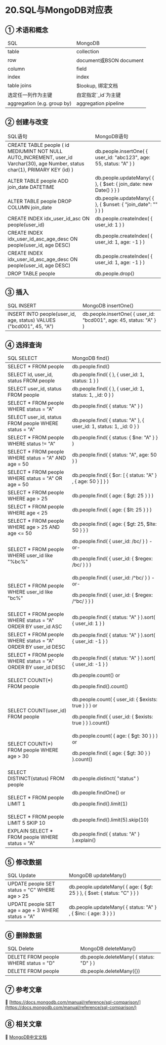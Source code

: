 20.SQL与MongoDB对应表
===


① 术语和概念
---

<table class="table table-bordered table-responsive text-center">
	<thead>
		<tr class="info">
			<td>SQL</td>
			<td>MongoDB</td>
		</tr>
	</thead>
	<tbody>
	<tr>
		<td>table</td>
		<td>collection</td>
	</tr>
	<tr>
		<td>row</td>
		<td>document或BSON document</td>
	</tr>
	<tr>
		<td>column</td>
		<td>field</td>
	</tr>
	<tr>
		<td>index</td>
		<td>index</td>
	</tr>
	<tr>
		<td>table joins</td>
		<td>$lookup, 绑定文档</td>
	</tr>
	<tr>
		<td>选定任一列作为主键</td>
		<td>自定指定`_id`为主键</td>
	</tr>
	<tr>
		<td>aggregation (e.g. group by)</td>
		<td>aggregation pipeline</td>
	</tr>
	</tbody>
</table>


② 创建与改变
---


<table class="table table-bordered table-responsive text-center">
	<thead>
		<tr class="info">
			<td>SQL语句</td>
			<td>MongoDB语句</td>
		</tr>
	</thead>
	<tbody>
	<tr>
		<td>CREATE TABLE people (
    id MEDIUMINT NOT NULL
        AUTO_INCREMENT,
    user_id Varchar(30),
    age Number,
    status char(1),
    PRIMARY KEY (id)
)</td>
		<td>db.people.insertOne( {
    user_id: "abc123",
    age: 55,
    status: "A"
 } )</td>
	</tr>
	<tr>
		<td>ALTER TABLE people
ADD join_date DATETIME</td>
		<td>db.people.updateMany(
    { },
    { $set: { join_date: new Date() } }
)</td>
	</tr>
	<tr>
		<td>ALTER TABLE people
DROP COLUMN join_date</td>
		<td>db.people.updateMany(
    { },
    { $unset: { "join_date": "" } }
)</td>
	</tr>
	<tr>
		<td>CREATE INDEX idx_user_id_asc
ON people(user_id)</td>
		<td>db.people.createIndex( { user_id: 1 } )</td>
	</tr>
	<tr>
		<td>CREATE INDEX
       idx_user_id_asc_age_desc
ON people(user_id, age DESC)</td>
		<td>db.people.createIndex( { user_id: 1, age: -1 } )</td>
	</tr>
	<tr>
		<td>CREATE INDEX
       idx_user_id_asc_age_desc
ON people(user_id, age DESC)</td>
		<td>db.people.createIndex( { user_id: 1, age: -1 } )
</td>
	</tr>
	<tr>
		<td>DROP TABLE people</td>
		<td>db.people.drop()</td>
	</tr>
	</tbody>
</table>


③ 插入
---

<table class="table table-bordered table-responsive text-center">
	<thead>
		<tr class="info">
			<td>SQL INSERT</td>
			<td>MongoDB insertOne()</td>
		</tr>
	</thead>
	<tbody>
	<tr>
		<td>INSERT INTO people(user_id,
                  age,
                  status)
VALUES ("bcd001",
        45,
        "A")</td>
		<td>db.people.insertOne(
   { user_id: "bcd001", age: 45, status: "A" }
)</td>
	</tr>
	</tbody>
</table>


④ 选择查询
---


<table class="table table-bordered table-responsive text-center">
	<thead>
		<tr class="info">
			<td>SQL SELECT</td>
			<td>MongoDB find()</td>
		</tr>
	</thead>
	<tbody>
	<tr>
		<td>SELECT *
FROM people</td>
		<td>db.people.find()</td>
	</tr>
	<tr>
		<td>SELECT id,
       user_id,
       status
FROM people</td>
		<td>db.people.find(
    { },
    { user_id: 1, status: 1 }
)</td>
	</tr>
	<tr>
		<td>SELECT user_id, status
FROM people</td>
		<td>db.people.find(
    { },
    { user_id: 1, status: 1, _id: 0 }
)</td>
	</tr>
	<tr>
		<td>SELECT *
FROM people
WHERE status = "A"</td>
		<td>db.people.find(
    { status: "A" }
)</td>
	</tr>
	<tr>
		<td>SELECT user_id, status
FROM people
WHERE status = "A"</td>
		<td>db.people.find(
    { status: "A" },
    { user_id: 1, status: 1, _id: 0 }
)</td>
	</tr>
	<tr>
		<td>SELECT *
FROM people
WHERE status != "A"</td>
		<td>db.people.find(
    { status: { $ne: "A" } }
)</td>
	</tr>
	<tr>
		<td>SELECT *
FROM people
WHERE status = "A"
AND age = 50</td>
		<td>db.people.find(
    { status: "A",
      age: 50 }
)</td>
	</tr>
	<tr>
		<td>SELECT *
FROM people
WHERE status = "A"
OR age = 50</td>
		<td>db.people.find(
    { $or: [ { status: "A" } ,
             { age: 50 } ] }
)</td>
	</tr>
	<tr>
		<td>SELECT *
FROM people
WHERE age > 25</td>
		<td>db.people.find(
    { age: { $gt: 25 } }
)</td>
	</tr>
	<tr>
		<td>SELECT *
FROM people
WHERE age < 25</td>
		<td>db.people.find(
   { age: { $lt: 25 } }
)</td>
	</tr>
	<tr>
		<td>SELECT *
FROM people
WHERE age > 25
AND   age <= 50</td>
		<td>db.people.find(
   { age: { $gt: 25, $lte: 50 } }
)</td>
	</tr>
	<tr>
		<td>SELECT *
FROM people
WHERE user_id like "%bc%"</td>
		<td>db.people.find( { user_id: /bc/ } )
-or-

db.people.find( { user_id: { $regex: /bc/ } } )</td>
	</tr>
	<tr>
		<td>SELECT *
FROM people
WHERE user_id like "bc%"</td>
		<td>db.people.find( { user_id: /^bc/ } )
-or-

db.people.find( { user_id: { $regex: /^bc/ } } )</td>
	</tr>
	<tr>
		<td>SELECT *
FROM people
WHERE status = "A"
ORDER BY user_id ASC</td>
		<td>db.people.find( { status: "A" } ).sort( { user_id: 1 } )</td>
	</tr>
	<tr>
		<td>SELECT *
FROM people
WHERE status = "A"
ORDER BY user_id DESC</td>
		<td>db.people.find( { status: "A" } ).sort( { user_id: -1 } )
</td>
	</tr>
	<tr>
		<td>SELECT *
FROM people
WHERE status = "A"
ORDER BY user_id DESC</td>
		<td>db.people.find( { status: "A" } ).sort( { user_id: -1 } )</td>
	</tr>
	<tr>
		<td>SELECT COUNT(*)
FROM people</td>
		<td>db.people.count()
or

db.people.find().count()</td>
	</tr>
	<tr>
		<td>SELECT COUNT(user_id)
FROM people</td>
		<td>db.people.count( { user_id: { $exists: true } } )
or

db.people.find( { user_id: { $exists: true } } ).count()</td>
	</tr>
	<tr>
		<td>SELECT COUNT(*)
FROM people
WHERE age > 30</td>
		<td>db.people.count( { age: { $gt: 30 } } )
or

db.people.find( { age: { $gt: 30 } } ).count()</td>
	</tr>
	<tr>
		<td>SELECT DISTINCT(status)
FROM people</td>
		<td>db.people.distinct( "status" )</td>
	</tr>
	<tr>
		<td>SELECT *
FROM people
LIMIT 1</td>
		<td>db.people.findOne()
or

db.people.find().limit(1)</td>
	</tr>
	<tr>
		<td>SELECT *
FROM people
LIMIT 5
SKIP 10</td>
		<td>db.people.find().limit(5).skip(10)</td>
	</tr>
	<tr>
		<td>EXPLAIN SELECT *
FROM people
WHERE status = "A"</td>
		<td>db.people.find( { status: "A" } ).explain()</td>
	</tr>
	</tbody>
</table>


⑤ 修改数据
---


<table class="table table-bordered table-responsive text-center">
	<thead>
		<tr class="info">
			<td>SQL Update</td>
			<td>MongoDB updateMany() </td>
		</tr>
	</thead>
	<tbody>
	<tr>
		<td>UPDATE people
SET status = "C"
WHERE age > 25</td>
		<td>db.people.updateMany(
   { age: { $gt: 25 } },
   { $set: { status: "C" } }
)</td>
	</tr>
	<tr>
		<td>UPDATE people
SET age = age + 3
WHERE status = "A"</td>
		<td>db.people.updateMany(
   { status: "A" } ,
   { $inc: { age: 3 } }
)</td>
	</tr>
	</tbody>
</table>


⑥ 删除数据
---


<table class="table table-bordered table-responsive text-center">
	<thead>
		<tr class="info">
			<td>SQL Delete</td>
			<td>MongoDB deleteMany()</td>
		</tr>
	</thead>
	<tbody>
	<tr>
		<td>DELETE FROM people
WHERE status = "D"</td>
		<td>db.people.deleteMany( { status: "D" } )</td>
	</tr>
	<tr>
		<td>DELETE FROM people</td>
		<td>db.people.deleteMany({})</td>
	</tr>
	</tbody>
</table>


⑦ 参考文章
---

📖 [https://docs.mongodb.com/manual/reference/sql-comparison/](https://docs.mongodb.com/manual/reference/sql-comparison/)

⑧ 相关文章
---

📖 [MongoDB中文文档](http://localhost/article/mongodb/index.html)